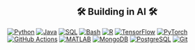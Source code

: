 <!-- Some badges are from https://github.com/Ileriayo/markdown-badges -->
<br/>

<h2 align="center">
 🛠️ Building in AI 🛠️
</h2>

<p align="center">
  <p align="left">
   <a href="https://github.com/search?q=user%3Aben-fleming+language%3Apython"><img alt="Python" src="https://img.shields.io/badge/Python-14354C.svg?logo=python&logoColor=white"></a>
   <a href="#"><img alt="Java" src="https://img.shields.io/badge/Kotlin-FFA500.svg?logo=Kotlin&logoColor=white"></a>
   <a href="https://github.com/search?q=user%3Aben-fleming+language%3Asql"><img alt="SQL" src="https://custom-icon-badges.herokuapp.com/badge/SQL-025E8C.svg?logo=database&logoColor=white"></a>
    <a href="https://github.com/search?q=user%3Aben-fleming+language%3Abash"><img alt="Bash" src="https://img.shields.io/badge/Bash-121011.svg?logo=gnu-bash&logoColor=white"></a>
    <a href="https://github.com/search?q=user%3Aben-fleming+language%3Ar"><img alt="R" src="https://img.shields.io/badge/R-276DC3.svg?logo=r&logoColor=white"></a>
   <a href="#"><img alt="TensorFlow" src="https://img.shields.io/badge/Keras-D00000.svg?logo=Keras&logoColor=white"></a>
   <a href="#"><img alt="PyTorch" src="https://img.shields.io/badge/PyTorch-D00000.svg?logo=PyTorch&logoColor=white"></a>
    <a href="#"><img alt="GitHub Actions" src="https://img.shields.io/badge/GitHub%20Actions-2671E5.svg?logo=github%20actions&logoColor=white"></a>
    <a href="#"><img alt="MATLAB" src="https://img.shields.io/badge/MATLAB-FF0000.svg?logo=MATLAB&logoColor=white"></a>                
    <a href="#"><img alt="MongoDB" src ="https://img.shields.io/badge/MongoDB-4ea94b.svg?logo=mongodb&logoColor=white"></a>
    <a href="#"><img alt="PostgreSQL" src ="https://img.shields.io/badge/PostgreSQL-316192.svg?logo=postgresql&logoColor=white"></a>
    <a href="#"><img alt="Git" src="https://img.shields.io/badge/Git-F05033.svg?logo=git&logoColor=white"></a>
    </p align="left">
</p align="center">

